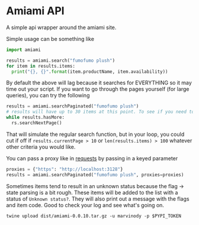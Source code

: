 # Amiami API

A simple api wrapper around the amiami site.

Simple usage can be something like

```python
import amiami

results = amiami.search("fumofumo plush")
for item in results.items:
  print("{}, {}".format(item.productName, item.availability))
```

By default the above will lag because it searches for EVERYTHING so it may time out your script.
If you want to go through the pages yourself (for large queries), you can try the following
```python
results = amiami.searchPaginated("fumofumo plush")
# results will have up to 30 items at this point. To see if you need to fetch more, you can check the .hasMore property
while results.hasMore:
  rs.searchNextPage()
```
That will simulate the regular search function, but in your loop, you could cut if off if `results.currentPage > 10` or `len(results.items) > 100` whatever other criteria you would like.

You can pass a proxy like in [requests](https://pypi.org/project/curl-cffi/) by passing in a keyed parameter
```python
proxies = {"https": "http://localhost:3128"}
results = amiami.searchPaginated("fumofumo plush", proxies=proxies)
```


Sometimes items tend to result in an unknown status because the flag -> state parsing is a bit rough. These items will be added to the list with a status of `Unknown status?`. They will also print out a message with the flags and item code. Good to check your log and see what's going on.



`twine upload dist/amiami-0.0.10.tar.gz -u marvinody -p $PYPI_TOKEN`
